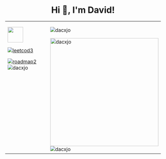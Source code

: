 <h1 align="center">Hi 👋, I'm David!</h1>
<table>
    <tr>
        <td width="350px" valign="top">
            <p>
                <a href="https://www.credential.net/3a267584-0ab4-4b18-a346-aea2f1b1614b" target="_blank">
                     <img src="https://api.accredible.com/v1/frontend/credential_website_embed_image/badge/101065516" width="50" />
                </a>
            </p>
            <p>
                <a href="https://leetcode.com/u/dacxj0" target="_blank">
                        <img src="https://img.shields.io/badge/dynamic/json?style=flat&labelColor=black&color=%23ffa116&label=Solved&query=solvedOverTotal&url=https%3A%2F%2Fleetcode-badge.vercel.app%2Fapi%2Fusers%2Fdacxj0&logo=leetcode&logoColor=yellow" alt="leetcod3" />
                </a>
            </p>
    <a href="https://roadmap.sh/u/dacxjo"><img src="https://roadmap.sh/card/wide/64abb40714678473bb5dcb8b?variant=light&roadmaps=ai-data-scientist%2Cpython%2Creact%2Ctypescript" alt="roadmap2"/></a>
            </a>
            <img src="https://github-readme-stats.vercel.app/api/top-langs?username=dacxjo&show_icons=true&locale=en&layout=compact&theme=vue" alt="dacxjo" />
        </td>
        <td>
            <p align="left">
                <img src="https://komarev.com/ghpvc/?username=dacxjo&label=Profile%20views&color=0e75b6&style=flat" alt="dacxjo" />
            </p>
            <img width="350" src="https://github-readme-stats.vercel.app/api?username=dacxjo&show_icons=true&locale=en&theme=vue" alt="dacxjo" />
            <img src="https://github-readme-streak-stats.herokuapp.com/?user=dacxjo&theme=vue" alt="dacxjo" />
        </td>
    </tr>
</table>
